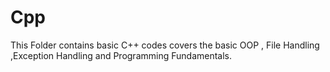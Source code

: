 # Cpp
This Folder contains basic C++ codes covers the basic OOP , File Handling ,Exception Handling and Programming Fundamentals.
